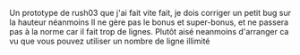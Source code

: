Un prototype de rush03 que j'ai fait vite fait, je dois corriger un petit bug sur la hauteur néanmoins
Il ne gère pas le bonus et super-bonus, et ne passera pas à la norme car il fait trop de lignes.
Plutôt aisé neanmoins d'arranger ca vu que vous pouvez utiliser un nombre de ligne illimité
